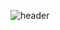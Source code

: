 ![header](https://capsule-render.vercel.app/api?type=waving&text=Code%20Installation%20Instructions&animation=fadeIn&color=gradient&fontColor=000000&customColorList=2&height=150&fontSize=50&fontAlignY=25)
